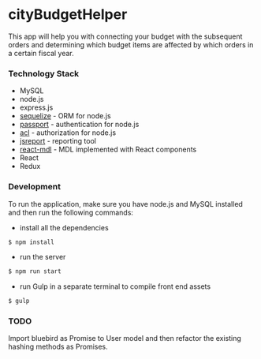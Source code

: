 # cityBudgetHelper

This app will help you with connecting your budget with the subsequent orders and determining which budget items are affected by which orders in a certain fiscal year.

### Technology Stack

* MySQL
* node.js
* express.js
* [sequelize] - ORM for node.js
* [passport] - authentication for node.js
* [acl] - authorization for node.js
* [jsreport] - reporting tool
* [react-mdl] - MDL implemented with React components
* React
* Redux

### Development

To run the application, make sure you have node.js and MySQL installed and then run the following commands:
* install all the dependencies
```sh
$ npm install
```
* run the server
```sh
$ npm run start
```
* run Gulp in a separate terminal to compile front end assets
```sh
$ gulp
```

[sequelize]: <http://docs.sequelizejs.com/en/v3/>
[passport]: <https://www.npmjs.com/package/passport>
[acl]: <https://www.npmjs.com/package/acl>
[jsreport]: <https://www.npmjs.com/package/jsreport>
[react-mdl]: <https://github.com/tleunen/react-mdl>

### TODO
Import bluebird as Promise to User model and then refactor the existing hashing methods as Promises.
